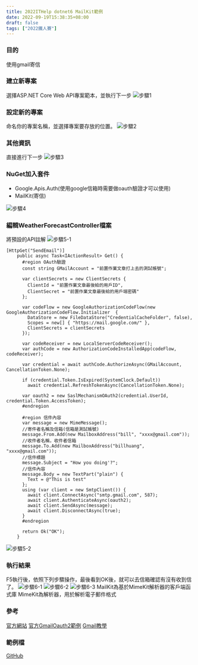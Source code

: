 ```yaml
---
title: 2022ITHelp dotnet6 MailKit範例
date: 2022-09-19T15:38:35+08:00
draft: false
tags: ["2022鐵人賽"]
---
```

### 目的
使用gmail寄信

### 建立新專案
選擇ASP.NET Core Web API專案範本，並執行下一步
![步驟1](https://user-images.githubusercontent.com/19286751/143255617-9964a993-becd-414b-aba2-632e99dd985d.png)
### 設定新的專案
命名你的專案名稱，並選擇專案要存放的位置。
![步驟2](https://user-images.githubusercontent.com/19286751/163670709-0989cdef-de26-44d5-b2f8-1e68d70767d6.png)
### 其他資訊
直接進行下一步
![步驟3](https://user-images.githubusercontent.com/19286751/148767425-ef0c8469-3d95-4f86-87ca-1c47c5cd0791.png)
### NuGet加入套件
+ Google.Apis.Auth(使用google信箱時需要做oauth驗證才可以使用)
+ MailKit(寄信)

![步驟4](https://user-images.githubusercontent.com/19286751/167292013-1a27880d-da28-4124-abf6-105c67e4144c.png)
### 編輯WeatherForecastController檔案
將預設的API註解
![步驟5-1](https://user-images.githubusercontent.com/19286751/154978191-e218edc4-5df3-49ad-9b7b-c4ddfa9fcdb1.png)
```
[HttpGet("SendEmail")]
    public async Task<IActionResult> Get() {
      #region OAuth驗證
      const string GMailAccount = "前置作業文章打上去的測試帳號";

      var clientSecrets = new ClientSecrets {
        ClientId = "前置作業文章最後給的用戶ID",
        ClientSecret = "前置作業文章最後給的用戶端密碼"
      };

      var codeFlow = new GoogleAuthorizationCodeFlow(new GoogleAuthorizationCodeFlow.Initializer  {
        DataStore = new FileDataStore("CredentialCacheFolder", false),
        Scopes = new[] { "https://mail.google.com/" },
        ClientSecrets = clientSecrets
      });

      var codeReceiver = new LocalServerCodeReceiver();
      var authCode = new AuthorizationCodeInstalledApp(codeFlow, codeReceiver);

      var credential = await authCode.AuthorizeAsync(GMailAccount, CancellationToken.None);

      if (credential.Token.IsExpired(SystemClock.Default))
        await credential.RefreshTokenAsync(CancellationToken.None);

      var oauth2 = new SaslMechanismOAuth2(credential.UserId, credential.Token.AccessToken);
      #endregion

      #region 信件內容
      var message = new MimeMessage();
      //寄件者名稱及信箱(信箱是測試帳號)
      message.From.Add(new MailboxAddress("bill", "xxxx@gmail.com"));
      //收件者名稱，收件者信箱
      message.To.Add(new MailboxAddress("billhuang", "xxxx@gmail.com"));
      //信件標題
      message.Subject = "How you doing'?";
      //信件內容
      message.Body = new TextPart("plain") {
        Text = @"This is test"
      };
      using (var client = new SmtpClient()) {
        await client.ConnectAsync("smtp.gmail.com", 587);
        await client.AuthenticateAsync(oauth2);
        await client.SendAsync(message);
        await client.DisconnectAsync(true);
      } 
      #endregion

      return Ok("OK");
    }
```
![步驟5-2](https://user-images.githubusercontent.com/19286751/167293076-92e833cd-c1a3-44fa-bb14-ae24ee3a3923.png)
### 執行結果
F5執行後，依照下列步驟操作，最後看到OK後，就可以去信箱確認有沒有收到信了。
![步驟6-1](https://user-images.githubusercontent.com/19286751/167293129-4e335003-0428-4795-af8d-fc7f17d7d0cf.png)
![步驟6-2](https://user-images.githubusercontent.com/19286751/167293158-388d7e9a-980d-4a56-95c8-9bb2cf9d8e5a.png)
![步驟6-3](https://user-images.githubusercontent.com/19286751/167293189-e1c4a5b6-130c-4126-925a-cc2c348e5119.png)
MailKit為基於MimeKit解析器的客戶端函式庫
MimeKit為解析器，用於解析電子郵件格式
### 參考
[官方網站](https://github.com/jstedfast/MailKit)
[官方GmailOauth2範例](https://github.com/jstedfast/MailKit/blob/master/GMailOAuth2.md)
[Gmail教學](https://www.796t.com/post/MWg2NWc=.html)
### 範例檔
[GitHub](https://github.com/CI-YU/2022-ITHelp/tree/main/MailKitExample)